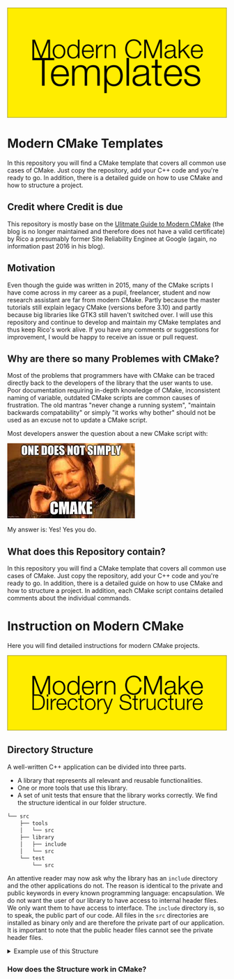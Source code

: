 ![Repository Logo](documentation/logo-cmake-github.svg)
# Modern CMake Templates

In this repository you will find a CMake template that covers all common use cases of CMake. Just copy the repository, add your C++ code and you're ready to go. In addition, there is a detailed guide on how to use CMake and how to structure a project.


## Credit where Credit is due
    
This repository is mostly base on the [Ulitmate Guide to Modern CMake](https://rix0r.nl/blog/2015/08/13/cmake-guide/) (the blog is no longer maintained and therefore does not have a valid certificate) by Rico a presumably former Site Reliability Enginee at Google (again, no information past 2016 in his blog).


## Motivation
    
Even though the guide was written in 2015, many of the CMake scripts I have come across in my career as a pupil, freelancer, student and now research assistant are far from modern CMake. Partly because the master tutorials still explain legacy CMake (versions before 3.10) and partly because big libraries like GTK3 still haven't switched over. I will use this repository and continue to develop and maintain my CMake templates and thus keep Rico's work alive. If you have any comments or suggestions for improvement, I would be happy to receive an issue or pull request.


## Why are there so many Problemes with CMake?

Most of the problems that programmers have with CMake can be traced directly back to the developers of the library that the user wants to use. Poor documentation requiring in-depth knowledge of CMake, inconsistent naming of variable, outdated CMake scripts are common causes of frustration. The old mantras "never change a running system", "maintain backwards compatability" or simply "it works why bother" should not be used as an excuse not to update a CMake script. 

Most developers answer the question about a new CMake script with:

![CMake Meme](./documentation/meme.png)

My answer is: Yes! Yes you do.

## What does this Repository contain?

In this repository you will find a CMake template that covers all common use cases of CMake. Just copy the repository, add your C++ code and you're ready to go. In addition, there is a detailed guide on how to use CMake and how to structure a project. In addition, each CMake script contains detailed comments about the individual commands.

# Instruction on Modern CMake

Here you will find detailed instructions for modern CMake projects.

![Repository Logo](documentation/cmake-structure.svg)

## Directory Structure

A well-written C++ application can be divided into three parts.
- A library that represents all relevant and reusable functionalities.
- One or more tools that use this library. 
- A set of unit tests that ensure that the library works correctly.
We find the structure identical in our folder structure. 

```
└── src 
    ├── tools
    │   └── src
    ├── library 
    │   ├── include
    │   └── src
    └── test
        └── src
```

An attentive reader may now ask why the library has an `include` directory and the other applications do not. The reason is identical to the private and public keywords in every known programming language: encapsulation. We do not want the user of our library to have access to internal header files. We only want them to have access to interface. The `include` directory is, so to speak, the public part of our code. All files in the `src` directories are installed as binary only and are therefore the private part of our application. It is important to note that the public header files cannot see the private header files.

<details>
    <summary>Example use of this Structure</summary>
    
### Example use of this Structure

Let's look at the structure using the example of a dice. The library provides the functionality to create an n-sided dice. The tool provides a CLI interface to roll a dice and the tests ensure that the dice always provides a correct results. An exemplary structure could look like this:

```
└── src 
    ├── tools
    │   └── src
    │       └── dice_cli_main.cpp
    ├── library 
    │   ├── include
    │   │   └── Dice.hpp
    │   └── src
    │       └── Dice.cpp
    └── test
        └── src
            └── dice_tests.cpp
```

Perhaps you are now asking yourself why the Dice Class is not simply linked against dice_cli and the tests but is outsourced as a library. The answer is **scalability** and **maintainability**.

On the subject of **maintainability**. Imagine you have made a mistake in the Dice class and the distribution of possible eyes is not even. If you now want to correct this error, you only change something in the Dice.cpp but not in the Dice.hpp. This makes it possible to replace the libdice.so (the dynamic library) without having to compile the project from scratch. Replacing the library is then recognised by the operating system and fixes both the dice_cli and the dice_tests. In the dice example, such a procedure may not seem necessary since the application is comparatively small, but it is in the nature of programs to grow very quickly. So get it right from the start to save yourself work later on.

**Scalability** is the second reason why functionality is outsourced to a library. Now imagine that your boss wants to have a dice_ui that displays a small ui in addition to the dice_cli. Without a library, the Dice class would have to be compiled into the application by two people. This makes your software not only larger than necessary, but also more difficult to maintain because you have to fix the bug with the incorrect probabilities in three applications and not just in one library. Thus, the number of different applications automatically reduces maintainability. Poor scalability reduces maintainability!

You can find an example similar to the example with the cube in this repository, which also deals with the concept of private headers.
</details>

### How does the Structure work in CMake?

